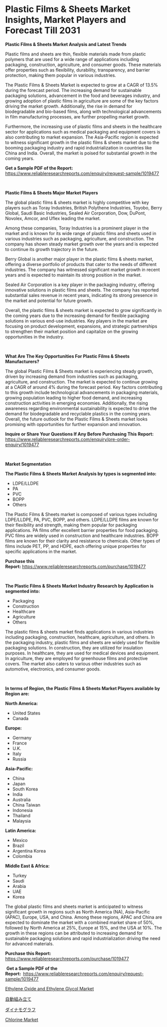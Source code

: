 <p><h1>Plastic Films & Sheets Market Insights, Market Players and Forecast Till 2031</h1></p><p><strong>Plastic Films & Sheets Market Analysis and Latest Trends</strong></p>
<p><p>Plastic films and sheets are thin, flexible materials made from plastic polymers that are used for a wide range of applications including packaging, construction, agriculture, and consumer goods. These materials offer properties such as flexibility, durability, transparency, and barrier protection, making them popular in various industries.</p><p>The Plastic Films & Sheets Market is expected to grow at a CAGR of 13.5% during the forecast period. The increasing demand for sustainable packaging solutions, advancement in the food and beverages industry, and growing adoption of plastic films in agriculture are some of the key factors driving the market growth. Additionally, the rise in demand for biodegradable and bio-based films, along with technological advancements in film manufacturing processes, are further propelling market growth.</p><p>Furthermore, the increasing use of plastic films and sheets in the healthcare sector for applications such as medical packaging and equipment covers is also contributing to market expansion. The Asia-Pacific region is expected to witness significant growth in the plastic films & sheets market due to the booming packaging industry and rapid industrialization in countries like China and India. Overall, the market is poised for substantial growth in the coming years.</p></p>
<p><strong>Get a Sample PDF of the Report:&nbsp;</strong> <a href="https://www.reliableresearchreports.com/enquiry/request-sample/1019477">https://www.reliableresearchreports.com/enquiry/request-sample/1019477</a></p>
<p>&nbsp;</p>
<p><strong>Plastic Films & Sheets Major Market Players</strong></p>
<p><p>The global plastic films & sheets market is highly competitive with key players such as Toray Industries, British Polythene Industries, Toyobo, Berry Global, Saudi Basic Industries, Sealed Air Corporation, Dow, DuPont, Novolex, Amcor, and Uflex leading the market.</p><p>Among these companies, Toray Industries is a prominent player in the market and is known for its wide range of plastic films and sheets used in various industries such as packaging, agriculture, and construction. The company has shown steady market growth over the years and is expected to continue its growth trajectory in the future.</p><p>Berry Global is another major player in the plastic films & sheets market, offering a diverse portfolio of products that cater to the needs of different industries. The company has witnessed significant market growth in recent years and is expected to maintain its strong position in the market.</p><p>Sealed Air Corporation is a key player in the packaging industry, offering innovative solutions in plastic films and sheets. The company has reported substantial sales revenue in recent years, indicating its strong presence in the market and potential for future growth.</p><p>Overall, the plastic films & sheets market is expected to grow significantly in the coming years due to the increasing demand for flexible packaging solutions in various end-use industries. Key players in the market are focusing on product development, expansions, and strategic partnerships to strengthen their market position and capitalize on the growing opportunities in the industry.</p></p>
<p>&nbsp;</p>
<p><strong>What Are The Key Opportunities For Plastic Films & Sheets Manufacturers?</strong></p>
<p><p>The global Plastic Films & Sheets market is experiencing steady growth, driven by increasing demand from industries such as packaging, agriculture, and construction. The market is expected to continue growing at a CAGR of around 4% during the forecast period. Key factors contributing to this growth include technological advancements in packaging materials, growing population leading to higher food demand, and increasing construction activities in emerging economies. Additionally, the rising awareness regarding environmental sustainability is expected to drive the demand for biodegradable and recyclable plastics in the coming years. Overall, the future outlook for the Plastic Films & Sheets market looks promising with opportunities for further expansion and innovation.</p></p>
<p><strong>Inquire or Share Your Questions If Any Before Purchasing This Report:</strong> <a href="https://www.reliableresearchreports.com/enquiry/pre-order-enquiry/1019477">https://www.reliableresearchreports.com/enquiry/pre-order-enquiry/1019477</a></p>
<p>&nbsp;</p>
<p><strong>Market Segmentation</strong></p>
<p><strong>The Plastic Films & Sheets Market Analysis by types is segmented into:</strong></p>
<p><ul><li>LDPE/LLDPE</li><li>PA</li><li>PVC</li><li>BOPP</li><li>Others</li></ul></p>
<p><p>The Plastic Films & Sheets market is composed of various types including LDPE/LLDPE, PA, PVC, BOPP, and others. LDPE/LLDPE films are known for their flexibility and strength, making them popular for packaging applications. PA films offer excellent barrier properties for food packaging. PVC films are widely used in construction and healthcare industries. BOPP films are known for their clarity and resistance to chemicals. Other types of films include PET, PP, and HDPE, each offering unique properties for specific applications in the market.</p></p>
<p><strong>Purchase this Report:&nbsp;</strong><a href="https://www.reliableresearchreports.com/purchase/1019477">https://www.reliableresearchreports.com/purchase/1019477</a></p>
<p>&nbsp;</p>
<p><strong>The Plastic Films & Sheets Market Industry Research by Application is segmented into:</strong></p>
<p><ul><li>Packaging</li><li>Construction</li><li>Healthcare</li><li>Agriculture</li><li>Others</li></ul></p>
<p><p>The plastic films & sheets market finds applications in various industries including packaging, construction, healthcare, agriculture, and others. In the packaging industry, plastic films and sheets are widely used for flexible packaging solutions. In construction, they are utilized for insulation purposes. In healthcare, they are used for medical devices and equipment. In agriculture, they are employed for greenhouse films and protective covers. The market also caters to various other industries such as automotive, electronics, and consumer goods.</p></p>
<p>&nbsp;</p>
<p><strong>In terms of Region, the Plastic Films & Sheets Market Players available by Region are:</strong></p>
<p>
    <p> <strong> North America: </strong>
        <ul>
            <li>United States</li>
            <li>Canada</li>
        </ul>
        </p> 
    <p> <strong> Europe: </strong>
        <ul>
            <li>Germany</li>
            <li>France</li>
            <li>U.K.</li>
            <li>Italy</li>
            <li>Russia</li>
        </ul>
        </p> 
    <p> <strong> Asia-Pacific: </strong>
        <ul>
            <li>China</li>
            <li>Japan</li>
            <li>South Korea</li>
            <li>India</li>
            <li>Australia</li>
            <li>China Taiwan</li>
            <li>Indonesia</li>
            <li>Thailand</li>
            <li>Malaysia</li>
        </ul>
        </p> 
    <p> <strong> Latin America: </strong>
        <ul>
            <li>Mexico</li>
            <li>Brazil</li>
            <li>Argentina Korea</li>
            <li>Colombia</li>
        </ul>
        </p> 
    <p> <strong> Middle East & Africa: </strong>
        <ul>
            <li>Turkey</li>
            <li>Saudi</li>
            <li>Arabia</li>
            <li>UAE</li>
            <li>Korea</li>
        </ul>
    </p>
    </p>
<p><p>The global plastic films and sheets market is anticipated to witness significant growth in regions such as North America (NA), Asia-Pacific (APAC), Europe, USA, and China. Among these regions, APAC and China are expected to dominate the market with a combined market share of 50%, followed by North America at 25%, Europe at 15%, and the USA at 10%. The growth in these regions can be attributed to increasing demand for sustainable packaging solutions and rapid industrialization driving the need for advanced materials.</p></p>
<p><strong>Purchase this Report: </strong><a href="https://www.reliableresearchreports.com/purchase/1019477">https://www.reliableresearchreports.com/purchase/1019477</a></p>
<p>&nbsp;<strong>Get a Sample PDF of the Report:&nbsp;&nbsp;</strong><a href="https://www.reliableresearchreports.com/enquiry/request-sample/1019477">https://www.reliableresearchreports.com/enquiry/request-sample/1019477</a></p>
<p><strong></strong></p>
<p><p><a href="https://github.com/dimitrishawkinswaynenp91rgz/Market-Research-Report-List-1/blob/main/ethylene-oxide-and-ethylene-glycol-market.md">Ethylene Oxide and Ethylene Glycol Market</a></p><p><a href="https://medium.com/@laceyzemlak1/%E8%87%AA%E5%8B%95%E7%B5%84%E7%AB%8B%E5%B8%82%E5%A0%B4%E3%81%AE%E5%88%86%E6%9E%90-2024%E5%B9%B4%E3%81%8B%E3%82%892031%E5%B9%B4%E3%81%BE%E3%81%A7%E3%81%AE%E3%82%B0%E3%83%AD%E3%83%BC%E3%83%90%E3%83%AB%E7%94%A3%E6%A5%AD%E3%81%AE%E8%A6%8B%E9%80%9A%E3%81%97%E3%81%A8%E4%BA%88%E6%B8%AC-0ede0456b638">自動組み立て</a></p><p><a href="https://medium.com/@randallrunte2023/%E3%83%80%E3%82%A4%E3%83%8A%E3%83%A2%E3%83%87%E3%82%A3%E3%82%B0%E3%83%A9%E3%83%95%E5%B8%82%E5%A0%B4%E3%81%AE%E5%88%86%E6%9E%90%E3%81%A82024%E5%B9%B4%E3%81%8B%E3%82%892031%E5%B9%B4%E3%81%BE%E3%81%A7%E3%81%AE%E3%82%B5%E3%82%A4%E3%82%BA%E4%BA%88%E6%B8%AC-092e86fd4577">ダイナモグラフ</a></p><p><a href="https://github.com/changoleonlaverguenzanoexiste/Market-Research-Report-List-2/blob/main/chlorine-market.md">Chlorine Market</a></p></p>
